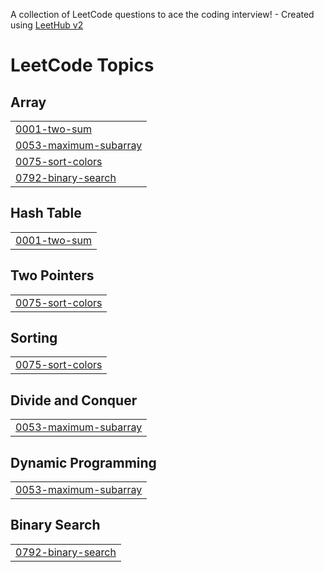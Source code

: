 A collection of LeetCode questions to ace the coding interview! - Created using [LeetHub v2](https://github.com/arunbhardwaj/LeetHub-2.0)
<!---LeetCode Topics Start-->
# LeetCode Topics
## Array
|  |
| ------- |
| [0001-two-sum](https://github.com/Rizwan-480/Leetcode_Submissions/tree/master/0001-two-sum) |
| [0053-maximum-subarray](https://github.com/Rizwan-480/Leetcode_Submissions/tree/master/0053-maximum-subarray) |
| [0075-sort-colors](https://github.com/Rizwan-480/Leetcode_Submissions/tree/master/0075-sort-colors) |
| [0792-binary-search](https://github.com/Rizwan-480/Leetcode_Submissions/tree/master/0792-binary-search) |
## Hash Table
|  |
| ------- |
| [0001-two-sum](https://github.com/Rizwan-480/Leetcode_Submissions/tree/master/0001-two-sum) |
## Two Pointers
|  |
| ------- |
| [0075-sort-colors](https://github.com/Rizwan-480/Leetcode_Submissions/tree/master/0075-sort-colors) |
## Sorting
|  |
| ------- |
| [0075-sort-colors](https://github.com/Rizwan-480/Leetcode_Submissions/tree/master/0075-sort-colors) |
## Divide and Conquer
|  |
| ------- |
| [0053-maximum-subarray](https://github.com/Rizwan-480/Leetcode_Submissions/tree/master/0053-maximum-subarray) |
## Dynamic Programming
|  |
| ------- |
| [0053-maximum-subarray](https://github.com/Rizwan-480/Leetcode_Submissions/tree/master/0053-maximum-subarray) |
## Binary Search
|  |
| ------- |
| [0792-binary-search](https://github.com/Rizwan-480/Leetcode_Submissions/tree/master/0792-binary-search) |
<!---LeetCode Topics End-->